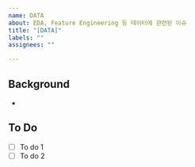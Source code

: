 ```yaml
---
name: DATA
about: EDA, Feature Engineering 등 데이터에 관련된 이슈
title: "[DATA]"
labels: ""
assignees: ""

---
```


## Background
-

## To Do
- [ ] To do 1
- [ ] To do 2